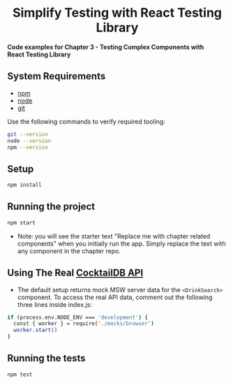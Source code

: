 <div>
  <h1 align="center">Simplify Testing with React Testing Library
  </h1>
  <strong> Code examples for Chapter 3 - Testing Complex Components with React Testing Library
  </strong>
</div>

## System Requirements

- [npm](https://www.npmjs.com/)
- [node](https://nodejs.org)
- [git](https://git-scm.com/)

Use the following commands to verify required tooling:

```bash
git --version
node --version
npm --version
```

## Setup

```bash
npm install
```

## Running the project

```bash
npm start
```

- Note: you will see the starter text "Replace me with chapter related components" when you initially run the app. Simply replace the text with any component in the chapter repo.

## Using The Real [CocktailDB API](https://www.thecocktaildb.com)

- The default setup returns mock MSW server data for the `<DrinkSearch>` component. To access the real API data, comment out the following three lines inside index.js:

```bash
if (process.env.NODE_ENV === 'development') {
  const { worker } = require('./mocks/browser')
  worker.start()
}
```

## Running the tests

```bash
npm test
```
